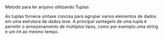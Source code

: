Metodo para ler arquivo utilizando Tuplas

As tuplas fornece sintaxe concisa para agrupar varios elementos de dados em uma estrutura de dados leve.
A principal vantagem de uma tupla é permitir o armazenamento de múltiplos tipos, como por exemplo uma string e um int ao mesmo tempo.
